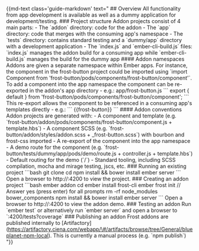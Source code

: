 {{md-text class='guide-markdown' text=" \#\# Overview All functionality
from app development is available as well as a dummy application for
development/testing. \#\#\# Project structure Addon projects consist of
4 main parts: - The \`addon\` directory: code for the addon - The
\`app\` directory: code that merges with the consuming app's namespace -
The \`tests\` directory: contains standard testing and a \`dummy/app\`
directory with a development application - The \`index.js\` and
\`ember-cli-build.js\` files: \`index.js\` manages the addon build for a
consuming app while \`ember-cli-build.js\` manages the build for the
dummy app \#\#\#\# Addon namespaces Addons are given a separate
namespace within Ember apps. For instance, the component in the
frost-button project could be imported using \`import Component from
'frost-button/pods/components/frost-button/component'\`. To add a
component into the app namespace the component can be re-exported in the
addon's app directory - e.g.: app/frost-button.js \`\`\` export {
default } from 'frost-button/pods/components/frost-button/component';
\`\`\` This re-export allows the component to be referenced in a
consuming app's templates directly - e.g.: \`\`\` {{frost-button}}
\`\`\` \#\#\#\# Addon conventions Addon projects are generated with: - A
component and template (e.g.
\`frost-button/addon/pods/components/frost-button/component.js +
template.hbs\`) - A component SCSS (e.g.
\`frost-button/addon/styles/addon.scss + \_frost-button.scss\`) with
bourbon and frost-css imported - A re-export of the component into the
app namespace - A demo route for the component (e.g.
\`frost-button/tests/dummy/app/pods/demo/route.js + controller.js +
template.hbs\`) - Default routing for the demo (\`/\`) - Standard
tooling, including SCSS compilation, mocha and mirage testing, jscs,
etc. \#\#\# Running an existing project \`\`\`bash git clone cd npm
install && bower install ember server \`\`\` Open a browser to
http://:4200 to view the project. \#\#\# Creating an addon project
\`\`\`bash ember addon cd ember install frost-cli ember frost init //
Answer yes (press enter) for all prompts rm -rf node\_modules
bower\_components npm install && bower install ember server \`\`\` Open
a browser to http://:4200 to view the addon demo. \#\#\# Testing an
addon Run \`ember test\` or alternatively run \`ember server\` and open
a browser to \`:4200/tests?coverage\` \#\#\# Publishing an addon Frost
addons are published internally to
\[Artifactory\](https://artifactory.ciena.com/webapp/\#/artifacts/browse/tree/General/blueplanet-npm-local).
This is currently a manual process (e.g. \`npm publish\`) "}}
